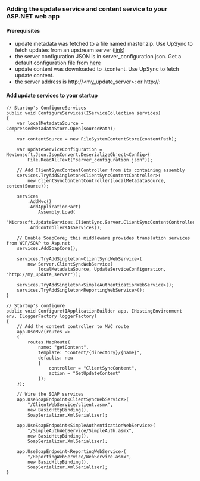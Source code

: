 ### Adding the update service and content service to your ASP.NET web app

#### Prerequisites
* update metadata was fetched to a file named master.zip. Use UpSync to fetch updates from an upstream server ([link](https://github.com/microsoft/update-server-server-sync/wiki/UpSync-examples))
* the server configuration JSON is in server_configuration.json. Get a default configuration file from [here](https://raw.githubusercontent.com/microsoft/update-client-server-sync/master/src/downsync-tool/default-server-configuration.json)
* update content was downloaded to .\content. Use UpSync to fetch update content.
* the server address is http://<my_update_server>:<port> or http://<ip>:<port>

#### Add update services to your startup

```
// Startup's ConfigureServices
public void ConfigureServices(IServiceCollection services)
{
    var localMetadataSource = CompressedMetadataStore.Open(sourcePath);

    var contentSource = new FileSystemContentStore(contentPath);

    var updateServiceConfiguration = Newtonsoft.Json.JsonConvert.DeserializeObject<Config>(
        File.ReadAllText("server_configuration.json"));
    
    // Add ClientSyncContentController from its containing assembly
    services.TryAddSingleton<ClientSyncContentController>(
        new ClientSyncContentController(localMetadataSource, contentSource));

    services
        .AddMvc()
        .AddApplicationPart(
            Assembly.Load(
              "Microsoft.UpdateServices.ClientSync.Server.ClientSyncContentController"))
        .AddControllersAsServices();

    // Enable SoapCore; this middleware provides translation services from WCF/SOAP to Asp.net
    services.AddSoapCore();

    services.TryAddSingleton<ClientSyncWebService>(
        new Server.ClientSyncWebService(
            localMetadataSource, UpdateServiceConfiguration, "http://my_update_server"));

    services.TryAddSingleton<SimpleAuthenticationWebService>();
    services.TryAddSingleton<ReportingWebService>();
}

// Startup's configure
public void Configure(IApplicationBuilder app, IHostingEnvironment env, ILoggerFactory loggerFactory)
{
    // Add the content controller to MVC route
    app.UseMvc(routes =>
    {
        routes.MapRoute(
            name: "getContent",
            template: "Content/{directory}/{name}",
            defaults: new
            {
                controller = "ClientSyncContent",
                action = "GetUpdateContent"
            });
    });
    
    // Wire the SOAP services
    app.UseSoapEndpoint<ClientSyncWebService>(
        "/ClientWebService/client.asmx",
        new BasicHttpBinding(),
        SoapSerializer.XmlSerializer);

    app.UseSoapEndpoint<SimpleAuthenticationWebService>(
        "/SimpleAuthWebService/SimpleAuth.asmx",
        new BasicHttpBinding(),
        SoapSerializer.XmlSerializer);

    app.UseSoapEndpoint<ReportingWebService>(
        "/ReportingWebService/WebService.asmx",
        new BasicHttpBinding(),
        SoapSerializer.XmlSerializer);
}
```
